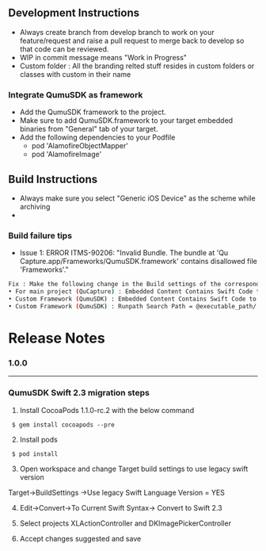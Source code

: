 ## Development Instructions
* Always create branch from develop branch to work on your feature/request and raise a pull request to merge back to develop so that code can be reviewed.
* WIP in commit message means "Work in Progress"
* Custom folder : All the branding relted stuff resides in custom folders or classes with custom in their name

### Integrate QumuSDK as framework
* Add the QumuSDK framework to the project.
* Make sure to add QumuSDK.framework to your target embedded binaries from "General" tab of your target.
* Add the following dependencies to your Podfile
    * pod 'AlamofireObjectMapper'
    * pod 'AlamofireImage'

## Build Instructions
* Always make sure you select "Generic iOS Device" as the scheme while archiving
* 
### Build failure tips
* Issue 1: ERROR ITMS-90206: "Invalid Bundle. The bundle at 'Qu Capture.app/Frameworks/QumuSDK.framework' contains disallowed file 'Frameworks'."
```sh
Fix : Make the following change in the Build settings of the corresponding targets
• For main project (QuCapture) : Embedded Content Contains Swift Code to YES
• Custom Framework (QumuSDK) : Embedded Content Contains Swift Code to NO
• Custom Framework (QumuSDK) : Runpath Search Path = @executable_path/../../Frameworks

```

# Release Notes
### 1.0.0


***


### QumuSDK Swift 2.3 migration steps

1. Install CocoaPods 1.1.0-rc.2 with the below command

``` $ gem install cocoapods --pre```

2. Install pods

``` $ pod install```

3. Open workspace and change Target build settings to use legacy swift version

Target->BuildSettings ->Use legacy Swift Language Version = YES

4. Edit->Convert->To Current Swift Syntax-> Convert to Swift 2.3

5. Select projects XLActionController and DKImagePickerController

6. Accept changes suggested and save
